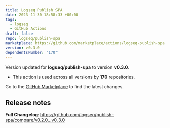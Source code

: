 ```yaml
---
title: Logseq Publish SPA
date: 2023-11-30 18:58:33 +00:00
tags:
  - logseq
  - GitHub Actions
draft: false
repo: logseq/publish-spa
marketplace: https://github.com/marketplace/actions/logseq-publish-spa
version: v0.3.0
dependentsNumber: "170"
---
```



Version updated for **logseq/publish-spa** to version **v0.3.0**.
- This action is used across all versions by **170** repositories.

Go to the [GitHub Marketplace](https://github.com/marketplace/actions/logseq-publish-spa) to find the latest changes.

## Release notes

**Full Changelog**: https://github.com/logseq/publish-spa/compare/v0.2.0...v0.3.0

